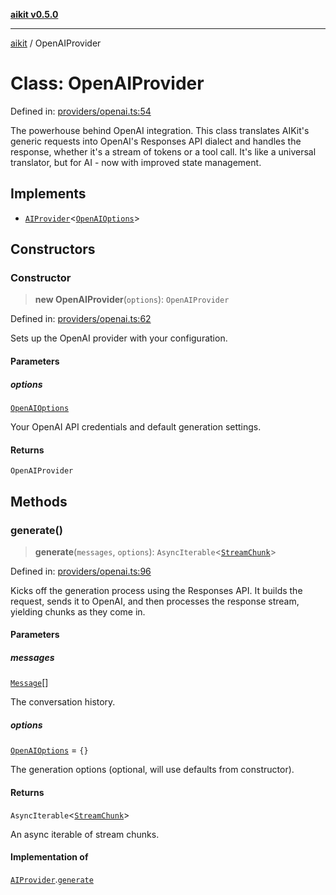 [**aikit v0.5.0**](../README.md)

---

[aikit](../README.md) / OpenAIProvider

# Class: OpenAIProvider

Defined in: [providers/openai.ts:54](https://github.com/chinmaymk/aikit/blob/main/src/providers/openai.ts#L54)

The powerhouse behind OpenAI integration.
This class translates AIKit's generic requests into OpenAI's Responses API dialect
and handles the response, whether it's a stream of tokens or a tool call.
It's like a universal translator, but for AI - now with improved state management.

## Implements

- [`AIProvider`](../interfaces/AIProvider.md)\<[`OpenAIOptions`](../interfaces/OpenAIOptions.md)\>

## Constructors

### Constructor

> **new OpenAIProvider**(`options`): `OpenAIProvider`

Defined in: [providers/openai.ts:62](https://github.com/chinmaymk/aikit/blob/main/src/providers/openai.ts#L62)

Sets up the OpenAI provider with your configuration.

#### Parameters

##### options

[`OpenAIOptions`](../interfaces/OpenAIOptions.md)

Your OpenAI API credentials and default generation settings.

#### Returns

`OpenAIProvider`

## Methods

### generate()

> **generate**(`messages`, `options`): `AsyncIterable`\<[`StreamChunk`](../interfaces/StreamChunk.md)\>

Defined in: [providers/openai.ts:96](https://github.com/chinmaymk/aikit/blob/main/src/providers/openai.ts#L96)

Kicks off the generation process using the Responses API.
It builds the request, sends it to OpenAI, and then processes the
response stream, yielding chunks as they come in.

#### Parameters

##### messages

[`Message`](../interfaces/Message.md)[]

The conversation history.

##### options

[`OpenAIOptions`](../interfaces/OpenAIOptions.md) = `{}`

The generation options (optional, will use defaults from constructor).

#### Returns

`AsyncIterable`\<[`StreamChunk`](../interfaces/StreamChunk.md)\>

An async iterable of stream chunks.

#### Implementation of

[`AIProvider`](../interfaces/AIProvider.md).[`generate`](../interfaces/AIProvider.md#generate)
